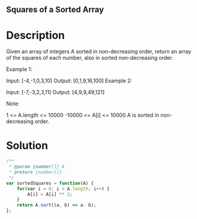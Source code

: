Squares of a Sorted Array
---

# Description
Given an array of integers A sorted in non-decreasing order, return an array of the squares of each number, also in sorted non-decreasing order.

 

Example 1:

Input: [-4,-1,0,3,10]
Output: [0,1,9,16,100]
Example 2:

Input: [-7,-3,2,3,11]
Output: [4,9,9,49,121]
 

Note:

1 <= A.length <= 10000
-10000 <= A[i] <= 10000
A is sorted in non-decreasing order.

# Solution
```javascript
/**
 * @param {number[]} A
 * @return {number[]}
 */
var sortedSquares = function(A) {
    for(var i = 0; i < A.length; i++) {
        A[i] = A[i] ** 2;
    }
    return A.sort((a, b) => a- b);
};
```
